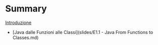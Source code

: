 # Summary

[Introduzione](slides/intro.md)
  - [Java dalle Funzioni alle Classi](slides/E1.1 - Java From Functions to Classes.md)
  
